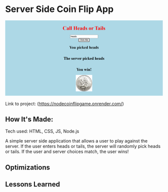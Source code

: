 # Server Side Coin Flip App

![Thumbnail](css/assets/thumbnail.png)

Link to project: (https://nodecoinflipgame.onrender.com/)


## How It's Made:
Tech used: HTML, CSS, JS, Node.js

A simple server side application that allows a user to play against the server. If the user enters heads or tails, the server will randomly pick heads or tails. If the user and server choices match, the user wins!

## Optimizations



## Lessons Learned

